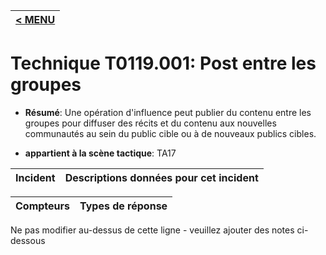 |[< MENU](../../README.md)|
|---|
# Technique T0119.001: Post entre les groupes

* **Résumé**: Une opération d'influence peut publier du contenu entre les groupes pour diffuser des récits et du contenu aux nouvelles communautés au sein du public cible ou à de nouveaux publics cibles.

* **appartient à la scène tactique**: TA17


|Incident |Descriptions données pour cet incident |
|-------- |-------------------- |



|Compteurs |Types de réponse |
|-------- |-------------- |


Ne pas modifier au-dessus de cette ligne - veuillez ajouter des notes ci-dessous